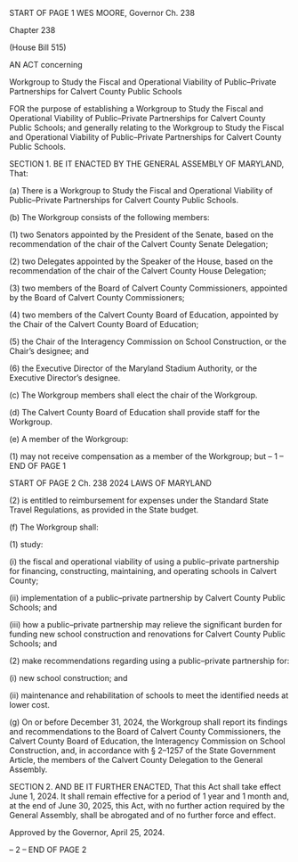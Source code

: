 START OF PAGE 1
WES MOORE, Governor Ch. 238

Chapter 238

(House Bill 515)

AN ACT concerning

Workgroup to Study the Fiscal and Operational Viability of Public–Private
Partnerships for Calvert County Public Schools

FOR the purpose of establishing a Workgroup to Study the Fiscal and Operational Viability
of Public–Private Partnerships for Calvert County Public Schools; and generally
relating to the Workgroup to Study the Fiscal and Operational Viability of
Public–Private Partnerships for Calvert County Public Schools.

SECTION 1. BE IT ENACTED BY THE GENERAL ASSEMBLY OF MARYLAND,
That:

(a) There is a Workgroup to Study the Fiscal and Operational Viability of
Public–Private Partnerships for Calvert County Public Schools.

(b) The Workgroup consists of the following members:

(1) two Senators appointed by the President of the Senate, based on the
recommendation of the chair of the Calvert County Senate Delegation;

(2) two Delegates appointed by the Speaker of the House, based on the
recommendation of the chair of the Calvert County House Delegation;

(3) two members of the Board of Calvert County Commissioners, appointed
by the Board of Calvert County Commissioners;

(4) two members of the Calvert County Board of Education, appointed by
the Chair of the Calvert County Board of Education;

(5) the Chair of the Interagency Commission on School Construction, or the
Chair’s designee; and

(6) the Executive Director of the Maryland Stadium Authority, or the
Executive Director’s designee.

(c) The Workgroup members shall elect the chair of the Workgroup.

(d) The Calvert County Board of Education shall provide staff for the Workgroup.

(e) A member of the Workgroup:

(1) may not receive compensation as a member of the Workgroup; but
– 1 –
END OF PAGE 1

START OF PAGE 2
Ch. 238 2024 LAWS OF MARYLAND

(2) is entitled to reimbursement for expenses under the Standard State
Travel Regulations, as provided in the State budget.

(f) The Workgroup shall:

(1) study:

(i) the fiscal and operational viability of using a public–private
partnership for financing, constructing, maintaining, and operating schools in Calvert
County;

(ii) implementation of a public–private partnership by Calvert
County Public Schools; and

(iii) how a public–private partnership may relieve the significant
burden for funding new school construction and renovations for Calvert County Public
Schools; and

(2) make recommendations regarding using a public–private partnership
for:

(i) new school construction; and

(ii) maintenance and rehabilitation of schools to meet the identified
needs at lower cost.

(g) On or before December 31, 2024, the Workgroup shall report its findings and
recommendations to the Board of Calvert County Commissioners, the Calvert County
Board of Education, the Interagency Commission on School Construction, and, in
accordance with § 2–1257 of the State Government Article, the members of the Calvert
County Delegation to the General Assembly.

SECTION 2. AND BE IT FURTHER ENACTED, That this Act shall take effect June
1, 2024. It shall remain effective for a period of 1 year and 1 month and, at the end of June
30, 2025, this Act, with no further action required by the General Assembly, shall be
abrogated and of no further force and effect.

Approved by the Governor, April 25, 2024.

– 2 –
END OF PAGE 2